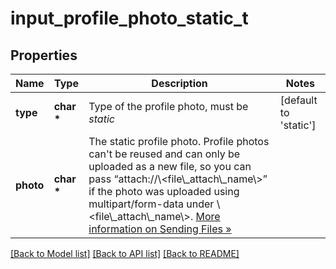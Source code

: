 # input_profile_photo_static_t

## Properties
Name | Type | Description | Notes
------------ | ------------- | ------------- | -------------
**type** | **char \*** | Type of the profile photo, must be *static* | [default to 'static']
**photo** | **char \*** | The static profile photo. Profile photos can&#39;t be reused and can only be uploaded as a new file, so you can pass “attach://\\&lt;file\\_attach\\_name\\&gt;” if the photo was uploaded using multipart/form-data under \\&lt;file\\_attach\\_name\\&gt;. [More information on Sending Files »](https://core.telegram.org/bots/api/#sending-files) | 

[[Back to Model list]](../README.md#documentation-for-models) [[Back to API list]](../README.md#documentation-for-api-endpoints) [[Back to README]](../README.md)


